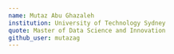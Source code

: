 ```yaml
---
name: Mutaz Abu Ghazaleh
institution: University of Technology Sydney
quote: Master of Data Science and Innovation
github_user: mutazag
---
```

